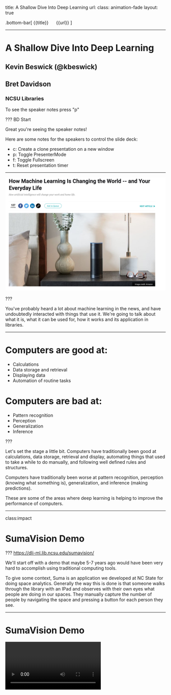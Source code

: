 title: A Shallow Dive Into Deep Learning
url:
class: animation-fade
layout: true

<!-- This slide will serve as the base layout for all your slides -->
.bottom-bar[
  {{title}}&nbsp;&nbsp;&nbsp;&nbsp;&nbsp;&nbsp;{{url}}
]

---
# A Shallow Dive Into Deep Learning

## Kevin Beswick (@kbeswick)
## Bret Davidson

### NCSU Libraries

To see the speaker notes press "p"

???
BD Start

Great you're seeing the speaker notes!

Here are some notes for the speakers to control the slide deck:

- c: Create a clone presentation on a new window
- p: Toggle PresenterMode
- f: Toggle Fullscreen
- t: Reset presentation timer

---

<img class="img-center img-squash" src="images/hype2.png"></img>

???

You've probably heard a lot about machine learning in the news, and have
undoubtedly interacted with things that use it. We're going to talk
about what it is, what it can be used for, how it works and its
application in libraries.

---
# Computers are good at:

- Calculations
- Data storage and retrieval
- Displaying data
- Automation of routine tasks

# Computers are bad at:

- Pattern recognition
- Perception
- Generalization
- Inference

???

Let's set the stage a little bit. Computers have traditionally been good at calculations, data storage, retrieval and display, automating things that used to take a while to do manually, and following well defined rules and structures.

Computers have traditionally been worse at pattern recognition, perception (knowing what something is), generalization, and inference (making predictions).

These are some of the areas where deep learning is helping to improve the performance of computers.

---
class:impact
# SumaVision Demo

???
https://dli-ml.lib.ncsu.edu/sumavision/

We'll start off with a demo that maybe 5-7 years ago would have been very hard to accomplish using traditional computing tools.

To give some context, Suma is an application we developed at NC State for doing space analytics. Generally the way this is done is that someone walks through the library with an IPad and observes with their own eyes what people are doing in our spaces. They manually capture the number of people by navigating the space and pressing a button for each person they see.

---
# SumaVision Demo

<video controls src="videos/sumav_1.mov" type="video/mp4" class="img-squash img-center"/>

???

Leaving ethical considerations aside for the purposes of a technical demo, what if we could capture images of a space and use that to count the number of people in a space?

We built this demo to show that we can do something like this pretty easily. You can see that this was captured in Suma.

---
# Machine Learning

- “A field of computer science that gives computers the ability to learn without being explicitly programmed”
  - https://en.wikipedia.org/wiki/Machine_learning

## Supervised Learning

- Making a prediction based on labeled training data

## Unsupervised Learning

- Describing hidden structure from "unlabeled" data

???

Supervised learning is when we have an algorithm that learns how to make predictions based on labeled data it has access to in advance. Examples of these are things like linear regression, logistic regression, and random forests.

The other broad category is unsupervised learning, which is trying to describe hidden structures in unabled data and then make a prediction. An example of this might be classifying unlabeled textual data.

The majority of practical ML applications are supervised learning. If we have an algorithm and we feed it labeled images of cats and dogs, we can train it to evaluate a previously unseen, new image and classify it.

---
# Deep Learning
<img class="img-center" src="images/fully_connected_network_diagram.png"></img>

???
Subfield of machine learning that involves the use of deep artificial neural networks.

Loosely mimics how the human brain works with layers of neurons with connections between them.

Deep learning algorithms are neural networks, and they are a type of supervised learning. We train them with labeled data and then we make predictions on unlabeled data.

---
# Deep Learning vs. Traditional Machine Learning

* Generalizable
* More Powerful
* Domain Neutral
* Task Agnostic

???

Deep learning is generalizable and more powerful than traditional machine learning.

In traditional machine learning we have to manually define features, which is time intensive and requires domain expertise. Deep learning algorithms learn features automatically.

Neural networks don't need to know anything about the problem domain they are working in. In fact, they don't even know that they are operating on images. All they see are numbers.

The same deep learning algorithms can be used for different tasks. If I wanted to have an algorithm to tell me if an image is a cat or a dog, it could also tell me if something was a hot dog or a pizza.

The code doesn't need to change, only the data being used to train the network.

---
class:impact
# What is deep learning good for anyway?

???
Let's talk about what problems deep learning is good at solving and specific examples of its applications.

---

# Computer Vision
- Image classification
- Object detection/localization
- Image captioning

<img class="img-small" src="images/uber.png"></img>
<img class="img-small" src="images/medical-image.jpg"></img>

???

One area is computer vision, which is concerned with recognizing what is in an image and where objects are within an image.

This is used in areas like image classification, object detection, self-driving cars, and medical imagery.

---
# Natural Language Processing
  - Machine translation
  - Language modeling
  - Word embedding


 <img class="img-small" src="images/translate.png"></img>

???
Deep learning is also used for NLP problems like translation and identifying concept similarity within text.

---
# Audio processing
  - Speech-to-text
  - Text-to-speech

<img class="img-small" src="images/siri.jpg"></img>

???
Digital assistant examples fall here. For example, take an audio file of a human voice and put it into text so a machine can act on it.

---
class: impact
# How do neural networks work?

???
KB Start

Let's take a look at how deep neural networks actually work.

---

# High Level Process

- Define a prediction problem: given x, can I predict y?
  - Example: given an image, can I predict whether it is of a cat or a dog?

- Gather training data
  - Images of cats and dogs that are already labeled "cat" or "dog"

- Given this set of labeled training data, train a model that can
  make predictions given new, unseen images.

???

The general process we'll have to go through to train a neural network
is as follows:

read slide

---

# Everything is Numbers

<img class="img-center img-squash" src="images/numeric_representation.png"></img>

???

The first point I want to make is that everything is numbers to a neural
network. So we're making predictions on things like images and text, but
first we need to represent these numerically. Computers already do this
behind the scenes in a lot of cases.

For black and white images, we can represent them as a matrix of numbers, where each
number represents the intensity of a particular pixel (or how light/dark
it is). For colored images, each number would be a set of 3 numbers that
represent the intensity of Red, Green, and Blue colors in a given pixel.

There are similar approaches for text and other data.

---

# Neural Network Model

<img class="img-center img-squash" src="images/nn_feed_forward.png"></img>

???

Here's what a standard neural network looks like. They are organized as
stacked layers of neurons, with connections between them. Each of these
connections has a numerical weight that represents how strong the
connection is, and these are what we need to learn as part of the
training process.

Our input image is fed into the network through the input layer on the left. The data flows
through the neurons and connections in the hidden layers in the middle, until a prediction is made at the output layer at the
end of the network.

In each neuron, the weights are applied to incoming values, they are
combined and sent through an "activation function" which either mutes or
amplifies the signal going into the next neuron.

Essentially, we want to change the weights such that when we feed in an
image of a dog, the numbers flow through the network in such a way that
the number for "dog" in the output layer is closer to 1. We can do this
using a process called back propagation over the entire training set
many times.

---

# Trained Model

- Weights are set to values such that model makes good predictions on
  training set
  - Training set should be a representative view of reality in order to
    generate a good model
- Inference
  - Can now run unseen examples through model to get predictions
- Single purpose
  - Can recognize cats and dogs, but not horses
  - But can just add images of horses to training set, add third output
    class, and retrain model

???
- Now that the model has been trained on a large representative dataset,
  it is very good at distinguishing between cats and dogs.
- Our model is now ready to be put into production within an application that will feed it new data.
  The process of getting predictions from your model on unseen data is called inference.
- But if you showed it a picture of a horse, it would be very confused, since it
  has never seen a horse before. It would likely report low confidence
  scores for both cat and dog
- If you needed the ability to recognize horses, you would add a third
  node to the output layer, expand your training dataset to include
  labeled pictures of horses, and retrain the model.
- There is no need to write a manual horse recognition algorithm and
  integrate it to your application, you can just retrain the
  network.

---
class:impact
# How do neural networks learn?

???
BD Start

Now that we have an understanding of how neural networks work, we've prepared a demo that will help us understand how neural networks learn and how a model performs at different stages of development.

---
background-image: url(images/mariokart.jpg)

???
Self-driving Mario Kart! Why did we think this would be a good example?

- needed a way to create a large amount of labeled input data quickly
- visualize the performance of the model using different sizes of data sets
- seemed better than putting Kevin's son Elliott on a self driving tractor

---
# How do we do this?

- Model is trained using inputs:
  - Screenshots of the game taken at prescribed intervals (.2 seconds)
  - Controller input (joystick angle and which buttons are pressed)

- Predictions are made:
  - Given NEW, untrained screenshot, generate NEW joystick inputs

???
We wrote a program that took a screenshot of the game every 0.2 seconds, while at the same time recording the controller input.

The model then makes predictions given NEW, untrained screenshots, and generates NEW joystick inputs.

---
<video controls src="videos/1.mov" type="video/mp4" class="img-squash img-center"/>

???
This is an early stage demo trained on a single lap around the track. It hasn't learned much yet, it's not turning.

---
<video controls src="videos/2.mov" type="video/mp4" class="img-squash img-center"/>

???
This example is a model that has been trained on 3 laps around the track. You can see it can now do basic turns.

A few notes on how this is working. You are seeing the prediction part of deep learning. We are taking rapid screenshots of the game, passing the image (as a multi-dimensional array of numbers) to our model, getting a prediction (controller input), and then sending that input into MarioKart.

The window on the right is showing the input that is being sent. Notice how quickly the predictions are being made, every line in the terminal output is a prediction.

---
<video controls src="videos/3.mov" type="video/mp4" class="img-squash img-center"/>

???
~15 mins of play

This example performs much better, and can do things like error recovery. This one can actually finish a race.

---
class: impact
# Opportunities in Libraries

???
KB Start

A major part of our initial exploration in this area was to identify some of the opportunities in libraries.

We've found three major categories.

---
class:impact
# New functionality

???

First is integrating deep learning into our own applications to get some new functionality we couldn't get before. We've mostly been looking at automatic generation of metadata or analyzing media like images, audio and video so far.

---

# WolfTales

<video controls src="http://siskel.lib.ncsu.edu/SCRC/mc00581-wt-peele-20151030/mc00581-wt-peele-20151030.mp4" type="video/mp4" class="img-sqash img-center" />

???

First, lets look at a few seconds of this Wolf Tales video. I want you
to pay attention to some of the key things he mentions.

---

# Audio/Video Processing

<video controls src="videos/deep_catalog_1_720.mov" type="video/mp4" class="img-squash img-center"/>

???
Here's a demo catalog application we've developed to show how we could leverage
deep learning to get a head start in metadata generation for newly
digitized or created materials, and how we could improve discovery
without any human generated metadata.

I'm going to ingest this video and only give it a title and author.

So what is happening here? When I uploaded the video, in the background, the audio was extracted automatically and it was run through a speech to text model. The full text is being indexed into Solr and now I can search for things that we heard in the video.

Now that we have a textual transcription, imagine what else we can do.
We can definitely provide it directly to users and automatically enable
captioning on the video. We can do further analysis on that text, and
generate recommendations for appropriate subject headings, or at least
get the key terms or create a summary in an automated way.

---
# Newspapers

<video controls src="videos/deep_catalog_3_720.mov" type="video/mp4" class="img-squash img-center"/>

???

Here's another.
This one uses the same model architecture as
SumaVision, but we took off the later layers and retrained on new data
we collected.

This one finds the location of headlines and images in
newspapers. We can then run further processing to find out what is in
the image, and to OCR the headlines. We can then offer more fine grained
search results based on the articles in a newspaper, and the ability to
jump to that specific article automatically since we know what page its
on in the newspaper and where on the page it is.

---

class:impact
# Supporting Researchers


???
The second opportunity for libraries is supporting researchers through deep learning consultations and research sprints.

---
# Snowflake Classification

<span class="distributed">
    <img class="lowered" src="images/snow2.png"></img>
    <img class="lowered" src="images/snow3.png"></img>
    <img class="lowered" src="images/snow1.png"></img>
</span>

???

A faculty member at NCSU from the dept of marine, earth, and atmospheric sciences, contacted the libraries looking for machine learning support. They have an extremely large dataset of over 1 million snowflake images.

They have used a number of "traditional" machine learning techniques to attempt to classify degrees of "riming" on snowflakes, that is, how large or small the clusters of ice are. We are working with them to develop a proof of concept deep learning model to further improve on their results.

This has also been an opportunity to explore the viability of providing this kind of service to researchers. Is it useful for them? Can we scale this kind of support?

---
class:impact
# Cultural Heritage Ecosystem

???
A third opportunity area is developing the ecosystem around deep learning use in cultural heritage institutions

---
# Data Annotation and Sharing
- opportunities for defining best practices for sharing models and approaches
- using standards like IIIF and WebAnnotation/OpenAnnotation

???

To encourage sharing of models and data, we can develop best practices that include standards that are already being used in libraries, such as IIIF. We've been developing approaches that use collections of IIIF image URLs as training datasets rather than static copies of images. This allows for a distributed training data set potentially spanning over many institutions, and simplifies the data sharing process by reducing its size.

We are also having our deep learning services output annotations in standardized formats like WebAnnotation or OpenAnnotation so that they can be viewed in existing image viewers and be provided in a consistent format.

---
# Ethics

- data is often the source of bias in this technology
- identify ways to create more representative data sets
- expose to the user that we are using this technology
- give them the option to provide feedback
- give them the option to turn it off

???
We wanted to close by saying a bit about algorithmic bias in deep learning. We hope we've convinced you through this presentation that the data used to train models is where bias is often introduced.

What are some concrete steps we can take to reduce the potential bias of these systems and their impact on users?

We can create more representative data sets.

We can make it clear to the user when we are using deep learning in our services.

We can give users the option to provide feedback, which could influence how the model is trained in the future.

We can give users the option to turn off deep learning enhancements.

---

class:impact

# Thanks!

## Kevin Beswick (kdbeswic@ncsu.edu)
## Bret Davidson (bddavids@ncsu.edu)
